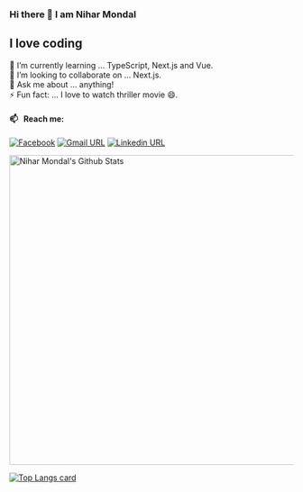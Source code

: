 ### Hi there 👋 I am Nihar Mondal
## I love coding 

🌱 I’m currently learning ... TypeScript, Next.js and Vue. <br>
👯 I’m looking to collaborate on ... Next.js.<br>
💬 Ask me about ... anything!<br>
⚡ Fun fact: ... I love to watch thriller movie 😄.<br>

#### 📫 &nbsp; Reach me:
[![Facebook](https://img.shields.io/badge/social--badge?style=social&label=Facebook&logo=facebook)](https://facebook.com/nihar.mondol.58/)
[![Gmail URL](https://img.shields.io/badge/social--badge?style=social&label=email&logo=gmail)](mailto:developernihar@gmail.com)
[![Linkedin URL](https://img.shields.io/badge/social--badge?style=social&label=linkedin&logo=linkedin)](nkedin.com/in/nihar-mondal-dev/)

<img width="550px" alt="Nihar Mondal's Github Stats"  src="https://github-readme-stats.vercel.app/api?username=NiharMondal&show_icons=true"/>
</br>

[![Top Langs card](https://github-readme-stats.vercel.app/api/top-langs/?username=NiharMondal&card_width=550)](https://github.com/NiharMondal/NiharMondal)
